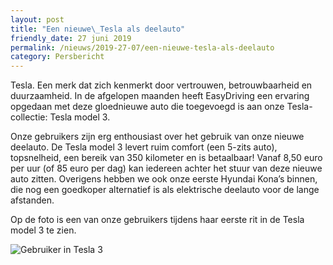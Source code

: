 ```yaml
---
layout: post
title: "Een nieuwe\_Tesla als deelauto"
friendly_date: 27 juni 2019
permalink: /nieuws/2019-27-07/een-nieuwe-tesla-als-deelauto
category: Persbericht
---
```

Tesla. Een merk dat zich kenmerkt door vertrouwen, betrouwbaarheid en duurzaamheid. In de afgelopen maanden heeft EasyDriving een ervaring opgedaan met deze gloednieuwe auto die toegevoegd is aan onze Tesla-collectie: Tesla model 3. 

Onze gebruikers zijn erg enthousiast over het gebruik van onze nieuwe deelauto. De Tesla model 3 levert ruim comfort (een 5-zits auto), topsnelheid, een bereik van 350 kilometer en is betaalbaar! Vanaf 8,50 euro per uur (of 85 euro per dag) kan iedereen achter het stuur van deze nieuwe auto zitten. Overigens hebben we ook onze eerste Hyundai Kona’s binnen, die nog een goedkoper alternatief is als elektrische deelauto voor de lange afstanden.

Op de foto is een van onze gebruikers tijdens haar eerste rit in de Tesla model 3 te zien.

![](/uploads/tesla-ada.jpg "Gebruiker in Tesla 3")
